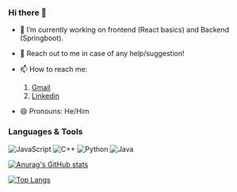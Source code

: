 ### Hi there 👋


- 🔭 I’m currently working on frontend (React basics) and Backend (Springboot).
- 💬 Reach out to me in case of any help/suggestion!
- 📫 How to reach me:
    1. [Gmail](mailto:vercettitommy322@gmail.com)
    2. [Linkedin](https://www.linkedin.com/in/jatinjindal322/)

- 😄 Pronouns: He/Him

### Languages & Tools
![JavaScript](https://img.shields.io/badge/javascript-%23323330.svg?style=for-the-badge&logo=javascript&logoColor=%23F7DF1E)    ![C++](https://img.shields.io/badge/c++-%2300599C.svg?style=for-the-badge&logo=c%2B%2B&logoColor=white)    ![Python](https://img.shields.io/badge/python-3670A0?style=for-the-badge&logo=python&logoColor=ffdd54)    ![Java](https://img.shields.io/badge/java-%23ED8B00.svg?style=for-the-badge&logo=openjdk&logoColor=white)

[![Anurag's GitHub stats](https://github-readme-stats.vercel.app/api?username=vercetti322)](https://github.com/anuraghazra/github-readme-stats)

[![Top Langs](https://github-readme-stats.vercel.app/api/top-langs/?username=vercetti322&layout=compact&theme=radical&hide=jupyter%20notebook,c)](https://github.com/anuraghazra/github-readme-stats)
